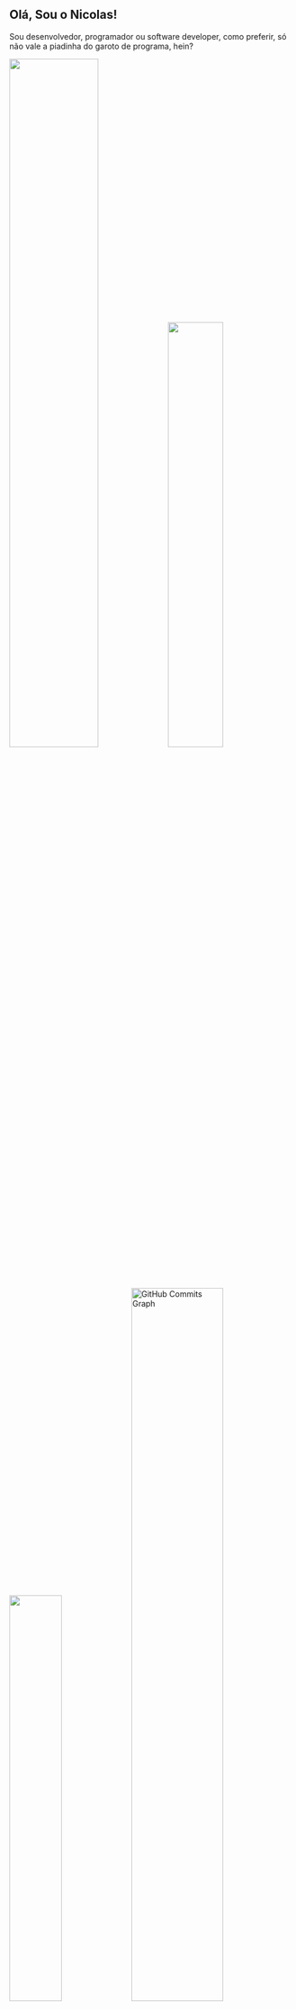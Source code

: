 ## Olá, Sou o Nicolas! 
<p>Sou desenvolvedor, programador ou software developer, como preferir, só não vale a piadinha do garoto de programa, hein?</p>

<p align="left">
<a href="https://github.com/thedevnicolas">
<img width="56%" src="https://github-readme-stats.vercel.app/api?username=thedevnicolas&hide=contribs,prs&count_private=true&include_all_commits=true&show_icons=true&theme=dracula&icon_color=DAD3AF&hide_border=true&border_radius=15&bg_color=0d1117"/><img width="44%" src="http://github-readme-streak-stats.herokuapp.com?user=thedevnicolas&theme=dracula&hide_border=true&date_format=M%20j%5B%2C%20Y%5D&background=0D1117&sideNums=FFF"/>
 <img width="43%" src="https://github-readme-stats.vercel.app/api/top-langs?username=thedevnicolas&hide=c%23,scss&count_private=true&include_all_commits=true&show_icons=true&theme=dracula&icon_color=DAD3AF&layout=compact&hide_border=true&border_radius=15&bg_color=0d1117"/><img width="57%" src="https://activity-graph.herokuapp.com/graph?username=thedevnicolas&theme=dracula&icon_color=DAD3AF&hide_border=true&border_radius=15&bg_color=0d1117&point=FFF" alt="GitHub Commits Graph" /></a>
</p>

## about.me
<p align="justify">
Uma pequena introdução sobre mim: Sou um jovem nascido no sudeste do Brasil, cujo desejo é crescer profissionalmente e como pessoa, sou um grande entusiasta quando se trata de livros, músicas e arte, e muito fã de tecnologia e jogos.

No momento, estou estudando Desenvolvimento Web Front-End mas com vontade de trabalhar na área de Back-End também futuramente, quero poder ajudar nas soluções de problemas complexos com métodos simples.
</p>

 

## techs && skills
<p align="justify"><a href="https://github.com/thedevnicolas">
 <img alt="Javascript" src="https://img.shields.io/badge/javascript-%230d1117.svg?style=for-the-badge&logo=javascript"/>
 <img alt="HTML" src="https://img.shields.io/badge/html5-%230d1117.svg?style=for-the-badge&logo=html5"/>
 <img alt="CSS" src="https://img.shields.io/badge/css3-%230d1117.svg?style=for-the-badge&logo=css3&logoColor=1572B6"/>
</p>
 
## social && contact
<p align="justify">
<a href="https://www.linkedin.com/in/devnicolasoliveira/"><img src="https://img.shields.io/badge/linkedin-%230d1117.svg?style=for-the-badge&logo=linkedin&logoColor=0077B5"/></a>
<a href="mailto:nicolasoliveira3002@gmail.com"><img src="https://img.shields.io/badge/gmail-%230d1117.svg?style=for-the-badge&logo=gmail&logoColor=0077B5"/></a>
<a href="https://t.me/ironside_man"><img src="https://img.shields.io/badge/Telegram-%230d1117?style=for-the-badge&logo=telegram&logoColor=#E4405F"/></a>
</p>

<a href="https://picasion.com/"><img src="https://i.picasion.com/pic92/51abf316f3774cd974d0b20c766649d2.gif" width="150" height="150" border="0" alt="https://picasion.com/" /></a><br /><a href="https://picasion.com/"></a>

<p>See you!</p>
